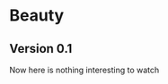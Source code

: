 <h1>Beauty</h1>
<h2 style="color="red"">Version 0.1</h2>
<p>Now here is nothing interesting to watch</p>
